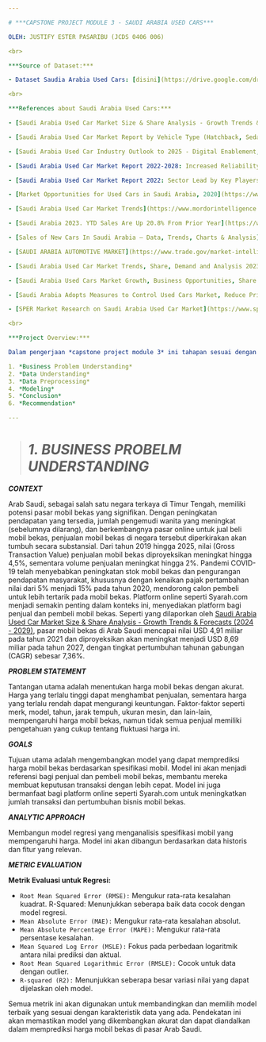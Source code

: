 ```yaml
---

# ***CAPSTONE PROJECT MODULE 3 - SAUDI ARABIA USED CARS***

OLEH: JUSTIFY ESTER PASARIBU (JCDS 0406 006)

<br>

***Source of Dataset:***

- Dataset Saudia Arabia Used Cars: [disini](https://drive.google.com/drive/folders/123QthHe9ECfB1qUFCfDinHibrNhsnZKQ)

<br>

***References about Saudi Arabia Used Cars:***

- [Saudi Arabia Used Car Market Size & Share Analysis - Growth Trends & Forecasts (2024 - 2029)](https://www.mordorintelligence.com/industry-reports/saudi-arabia-used-car-market)

- [Saudi Arabia Used Car Market Report by Vehicle Type (Hatchback, Sedan, MUV and SUV), Sales Channel (Online, Offline), Vendor Type (Organized, Unorganized), and Region 2024-2032](https://www.imarcgroup.com/saudi-arabia-used-car-market)

- [Saudi Arabia Used Car Industry Outlook to 2025 - Digital Enablement, Technological Advancements and Growing Demand from Smaller Cities to Drive Used Car Sales in Saudi Arabia: Ken Research](https://finance.yahoo.com/news/saudi-arabia-used-car-industry-104200074.html)

- [Saudi Arabia Used Car Market Report 2022-2028: Increased Reliability and Quality in Used Cars Presents Opportunities for Growth - ResearchAndMarkets.com](https://www.epicos.com/article/734216/saudi-arabia-used-car-market-report-2022-2028-increased-reliability-and-quality-used)

- [Saudi Arabia Used Car Market Report 2022: Sector Lead by Key Players Kayishha Yallamotor, SaudiSale, Abdul Latif Jameel Motors, Abi Sayara, Olx Saudi Arabia, Carmudi.com & Copart](https://finance.yahoo.com/news/saudi-arabia-used-car-market-120800042.html)

- [Market Opportunities for Used Cars in Saudi Arabia, 2020](https://www.glasgowinsights.com/blog/market-opportunities-for-used-cars-in-saudi-arabia-2020/)

- [Saudi Arabia Used Car Market Trends](https://www.mordorintelligence.com/industry-reports/saudi-arabia-used-car-market/market-trends)

- [Saudi Arabia 2023. YTD Sales Are Up 20.8% From Prior Year](https://www.focus2move.com/saudi-arabia-auto-market/)

- [Sales of New Cars In Saudi Arabia – Data, Trends, Charts & Analysis](https://www.goodcarbadcar.net/saudi-arabia-car-sales-data/)

- [SAUDI ARABIA AUTOMOTIVE MARKET](https://www.trade.gov/market-intelligence/saudi-arabia-automotive-market))

- [Saudi Arabia Used Car Market Trends, Share, Demand and Analysis 2023- Future Outlook, CAGR Growth, Business Opportunity and Forecast Report 2032: SPER Market Research](https://easytoend.com/saudi-arabia-used-car-market-opportunity-research-report-2023/)

- [Saudi Arabia Used Cars Market Growth, Business Opportunities, Share Value, Key Insights and Size estimation by 2031](https://www.iscaninfo.com/article/11800921/Saudi-Arabia-Used-Cars-Market-Growth--Business-Opportunities--Share-Value--Key-Insights-and-Size-estimation-by-2031-%7C-Taiwan-News-%7C-2023-08-22-06-36-58)

- [Saudi Arabia Adopts Measures to Control Used Cars Market, Reduce Prices](https://english.aawsat.com/business/4358941-saudi-arabia-adopts-measures-control-used-cars-market-reduce-prices)

- [SPER Market Research on Saudi Arabia Used Car Market](https://www.sperresearch.com/report-store/saudi-arabia-used-car-market.aspx?sample=1)

<br>

***Project Overview:***

Dalam pengerjaan *capstone project module 3* ini tahapan sesuai dengan contoh capstone project yang diberikan oleh pihak Purwadhika: [Contoh *Capstone Project Module 3*](https://colab.research.google.com/drive/1nLY8-wFKMsfvJDxFJpGjvFzz4glDh2OV#scrollTo=4AfFAHobk-A1)

1. *Business Problem Understanding*
2. *Data Understanding*
3. *Data Preprocessing*
4. *Modeling*
5. *Conclusion*
6. *Recommendation*

---
```


> # ***1. BUSINESS PROBELM UNDERSTANDING***

***CONTEXT***

Arab Saudi, sebagai salah satu negara terkaya di Timur Tengah, memiliki potensi pasar mobil bekas yang signifikan. Dengan peningkatan pendapatan yang tersedia, jumlah pengemudi wanita yang meningkat (sebelumnya dilarang), dan berkembangnya pasar online untuk jual beli mobil bekas, penjualan mobil bekas di negara tersebut diperkirakan akan tumbuh secara substansial. Dari tahun 2019 hingga 2025, nilai (Gross Transaction Value) penjualan mobil bekas diproyeksikan meningkat hingga 4,5%, sementara volume penjualan meningkat hingga 2%. Pandemi COVID-19 telah menyebabkan peningkatan stok mobil bekas dan pengurangan pendapatan masyarakat, khususnya dengan kenaikan pajak pertambahan nilai dari 5% menjadi 15% pada tahun 2020, mendorong calon pembeli untuk lebih tertarik pada mobil bekas. Platform online seperti Syarah.com menjadi semakin penting dalam konteks ini, menyediakan platform bagi penjual dan pembeli mobil bekas. Seperti yang dilaporkan oleh [Saudi Arabia Used Car Market Size & Share Analysis - Growth Trends & Forecasts (2024 - 2029)](https://www.mordorintelligence.com/industry-reports/saudi-arabia-used-car-market), pasar mobil bekas di Arab Saudi mencapai nilai USD 4,91 miliar pada tahun 2021 dan diproyeksikan akan meningkat menjadi USD 8,69 miliar pada tahun 2027, dengan tingkat pertumbuhan tahunan gabungan (CAGR) sebesar 7,36%.

***PROBLEM STATEMENT***

Tantangan utama adalah menentukan harga mobil bekas dengan akurat. Harga yang terlalu tinggi dapat menghambat penjualan, sementara harga yang terlalu rendah dapat mengurangi keuntungan. Faktor-faktor seperti merk, model, tahun, jarak tempuh, ukuran mesin, dan lain-lain, mempengaruhi harga mobil bekas, namun tidak semua penjual memiliki pengetahuan yang cukup tentang fluktuasi harga ini.

***GOALS***

Tujuan utama adalah mengembangkan model yang dapat memprediksi harga mobil bekas berdasarkan spesifikasi mobil. Model ini akan menjadi referensi bagi penjual dan pembeli mobil bekas, membantu mereka membuat keputusan transaksi dengan lebih cepat. Model ini juga bermanfaat bagi platform online seperti Syarah.com untuk meningkatkan jumlah transaksi dan pertumbuhan bisnis mobil bekas.

***ANALYTIC APPROACH***

Membangun model regresi yang menganalisis spesifikasi mobil yang mempengaruhi harga. Model ini akan dibangun berdasarkan data historis dan fitur yang relevan.

***METRIC EVALUATION***

**Metrik Evaluasi untuk Regresi:**
- `Root Mean Squared Error (RMSE):` Mengukur rata-rata kesalahan kuadrat.
R-Squared: Menunjukkan seberapa baik data cocok dengan model regresi.
- `Mean Absolute Error (MAE):` Mengukur rata-rata kesalahan absolut.
- `Mean Absolute Percentage Error (MAPE):` Mengukur rata-rata persentase kesalahan.
- `Mean Squared Log Error (MSLE):` Fokus pada perbedaan logaritmik antara nilai prediksi dan aktual.
- `Root Mean Squared Logarithmic Error (RMSLE):` Cocok untuk data dengan outlier.
- `R-squared (R2):` Menunjukkan seberapa besar variasi nilai yang dapat dijelaskan oleh model.

Semua metrik ini akan digunakan untuk membandingkan dan memilih model terbaik yang sesuai dengan karakteristik data yang ada. Pendekatan ini akan memastikan model yang dikembangkan akurat dan dapat diandalkan dalam memprediksi harga mobil bekas di pasar Arab Saudi.
